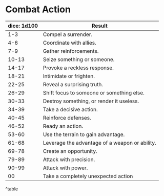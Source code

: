 # Combat Action

| dice: 1d100   | Result                                         |
|--------|------------------------------------------------|
| 1-3    | Compel a surrender.                            |
| 4-6    | Coordinate with allies.                        |
| 7-9    | Gather reinforcements.                         |
| 10-13  | Seize something or someone.                    |
| 14-17  | Provoke a reckless response.                   |
| 18-21  | Intimidate or frighten.                        |
| 22-25  | Reveal a surprising truth.                     |
| 26-29  | Shift focus to someone or something else.      |
| 30-33  | Destroy something, or render it useless.       |
| 34-39  | Take a decisive action.                        |
| 40-45  | Reinforce defenses.                            |
| 46-52  | Ready an action.                               |
| 53-60  | Use the terrain to gain advantage.             |
| 61-68  | Leverage the advantage of a weapon or ability. |
| 69-78  | Create an opportunity.                         |
| 79-89  | Attack with precision.                         |
| 90-99  | Attack with power.                             |
| 00     | Take a completely unexpected action            |
^table
